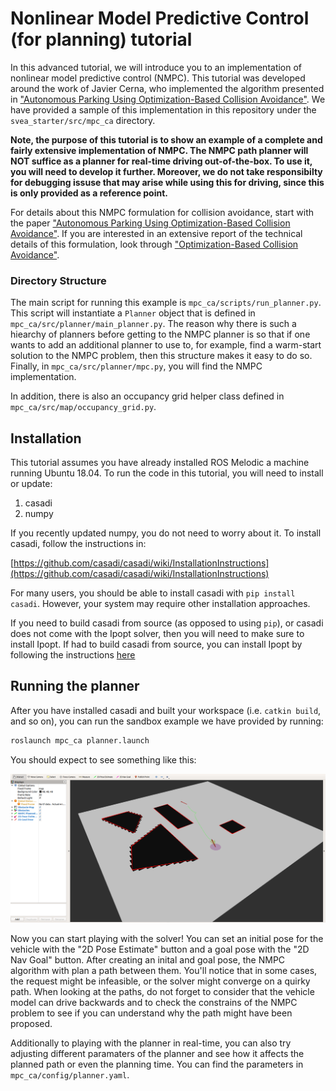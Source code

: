 # Nonlinear Model Predictive Control (for planning) tutorial

In this advanced tutorial, we will introduce you to an implementation of
nonlinear model predictive control (NMPC). This tutorial was developed around
the work of Javier Cerna, who implemented the algorithm presented in
["Autonomous Parking Using Optimization-Based Collision Avoidance"](https://ieeexplore.ieee.org/abstract/document/8619433?casa_token=ucsjm_yAuYwAAAAA:z2aOWGgeAMVmnDCxZEKl1fvfMKCMqqA9bfroQkBJNuEFaPUyFGshMGMeRkLJcIV8TVN1xEn0yQ).
We have provided a sample of this implementation in this repository under the
`svea_starter/src/mpc_ca` directory.

**Note, the purpose of this tutorial is to show an example of a complete and
fairly extensive implementation of NMPC. The NMPC path planner will NOT suffice
as a planner for real-time driving out-of-the-box. To use it, you will need to
develop it further. Moreover, we do not take responsibilty for debugging issuse
that may arise while using this for driving, since this is only provided as a
reference point.**

For details about this NMPC formulation for collision avoidance, start with the
paper ["Autonomous Parking Using Optimization-Based Collision Avoidance"](https://ieeexplore.ieee.org/abstract/document/8619433?casa_token=ucsjm_yAuYwAAAAA:z2aOWGgeAMVmnDCxZEKl1fvfMKCMqqA9bfroQkBJNuEFaPUyFGshMGMeRkLJcIV8TVN1xEn0yQ).
If you are interested in an extensive report of the technical details of this
formulation, look through ["Optimization-Based Collision Avoidance"](https://ieeexplore.ieee.org/document/9062306).

### Directory Structure
The main script for running this example is `mpc_ca/scripts/run_planner.py`.
This script will instantiate a `Planner` object that is defined in
`mpc_ca/src/planner/main_planner.py`. The reason why there is such a hiearchy of
planners before getting to the NMPC planner is so that if one wants to add an
additional planner to use to, for example, find a warm-start solution to the
NMPC problem, then this structure makes it easy to do so. Finally, in
`mpc_ca/src/planner/mpc.py`, you will find the NMPC implementation.

In addition, there is also an occupancy grid helper class defined in
`mpc_ca/src/map/occupancy_grid.py`.

## Installation

This tutorial assumes you have already installed ROS Melodic a machine running
Ubuntu 18.04. To run the code in this tutorial, you will need to install or
update:
1. casadi
2. numpy

If you recently updated numpy, you do not need to worry about it. To install
casadi, follow the instructions in:

[https://github.com/casadi/casadi/wiki/InstallationInstructions](https://github.com/casadi/casadi/wiki/InstallationInstructions)

For many users, you should be able to install casadi with `pip install casadi`.
However, your system may require other installation approaches.

If you need to build casadi from source (as opposed to using `pip`), or casadi
does not come with the Ipopt solver, then you will need to make sure to install
Ipopt. If had to build casadi from source, you can install Ipopt by following
the instructions [here](https://github.com/casadi/casadi/wiki/InstallationLinux#installing-ipopt-recommended-if-you-plan-to-solve-optimal-control-problems)

## Running the planner

After you have installed casadi and built your workspace (i.e. `catkin build`,
and so on), you can run the sandbox example we have provided by running:

```bash
roslaunch mpc_ca planner.launch
```

You should expect to see something like this:

![svea hardware](nmpc_imgs/nmpc_example.png)

Now you can start playing with the solver! You can set an initial pose for the
vehicle with the "2D Pose Estimate" button and a goal pose with the "2D Nav
Goal" button. After creating an inital and goal pose, the NMPC algorithm with
plan a path between them. You'll notice that in some cases, the request might be
infeasible, or the solver might converge on a quirky path. When looking at the
paths, do not forget to consider that the vehicle model can drive backwards and
to check the constrains of the NMPC problem to see if you can understand why the
path might have been proposed.

Additionally to playing with the planner in real-time, you can also try
adjusting different paramaters of the planner and see how it affects the planned
path or even the planning time. You can find the parameters in
`mpc_ca/config/planner.yaml`.
